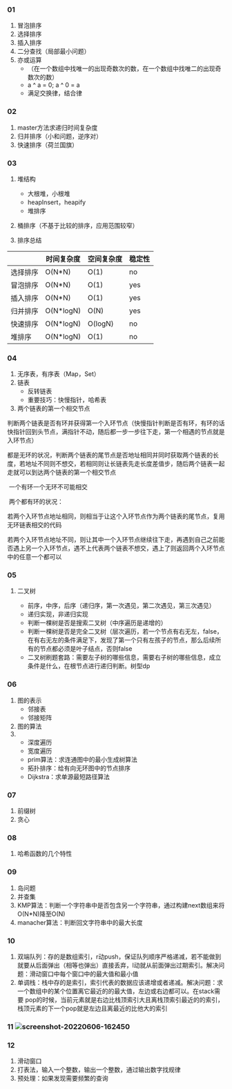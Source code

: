 ### 01

1. 冒泡排序
2. 选择排序
3. 插入排序
4. 二分查找（局部最小问题）
5. 亦或运算
   * （在一个数组中找唯一的出现奇数次的数，在一个数组中找唯二的出现奇数次的数）
   * a ^ a = 0; a ^ 0 = a
   * 满足交换律，结合律

### 02

1. master方法求递归时间复杂度
2. 归并排序（小和问题，逆序对）
3. 快速排序（荷兰国旗）

### 03

1. 堆结构
   * 大根堆，小根堆
   * heapInsert，heapify
   * 堆排序
2. 桶排序（不基于比较的排序，应用范围较窄）

3. 排序总结

|          | 时间复杂度 | 空间复杂度 | 稳定性 |
| -------- | ---------- | ---------- | ------ |
| 选择排序 | O(N*N)     | O(1)       | no     |
| 冒泡排序 | O(N*N)     | O(1)       | yes    |
| 插入排序 | O(N*N)     | O(1)       | yes    |
| 归并排序 | O(N*logN)  | O(N)       | yes    |
| 快速排序 | O(N*logN)  | O(logN)    | no     |
| 堆排序   | O(N*logN)  | O(1)       | no     |

### 04

1. 无序表，有序表（Map，Set）
2. 链表
   * 反转链表
   * 重要技巧：快慢指针，哈希表
3. 两个链表的第一个相交节点

​			判断两个链表是否有环并获得第一个入环节点（快慢指针判断是否有环，有环的话快指针回到头节点，满指针不动，随后都一步一步往下走，第一个相遇的节点就是入环节点）

​			都是无环的状况，判断两个链表的尾节点是否地址相同并同时获取两个链表的长度，若地址不同则不想交，若相同则让长链表先走长度差值步，随后两个链表一起走就可以到达两个链表的第一个相交节点

​			一个有环一个无环不可能相交

​			两个都有环的状况：

​			若两个入环节点地址相同，则相当于让这个入环节点作为两个链表的尾节点，复用无环链表相交的代码

​			若两个入环节点地址不同，则让其中一个入环节点继续往下走，再遇到自己之前能否遇上另一个入环节点，遇不上代表两个链表不想交，遇上了则返回两个入环节点中的任意一个都可以

### 05

1. 二叉树

   * 前序，中序，后序（递归序，第一次遇见，第二次遇见，第三次遇见）
   * 递归实现，非递归实现
   * 判断一棵树是否是搜索二叉树（中序遍历是递增的）
   * 判断一棵树是否是完全二叉树（层次遍历，若一个节点有右无左，false，在有右无左的条件满足下，发现了第一个只有左孩子的节点，那么后续所有的节点都必须是叶子结点，否则false
   * 二叉树刷题套路：需要左子树的哪些信息，需要右子树的哪些信息，成立条件是什么，在根节点进行递归判断。树型dp

### 06

1. 图的表示
   * 邻接表
   * 邻接矩阵
2. 图的算法
3. * 深度遍历
   * 宽度遍历
   * prim算法：求连通图中的最小生成树算法
   * 拓扑排序：给有向无环图中的节点排序
   * Dijkstra：求单源最短路径算法

### 07

1. 前缀树
1. 贪心

### 08

1. 哈希函数的几个特性

### 09

1. 岛问题
2. 并查集
3. KMP算法：判断一个字符串中是否包含另一个字符串，通过构建next数组来将O(N*N)降至O(N)
4. manacher算法：判断回文字符串中的最大长度

### 10

1. 双端队列：存的是数组索引，r动push，保证队列顺序严格递减，若不能做到就要从后面弹出（相等也弹出）直接丢弃，l动就从前面弹出过期索引。解决问题：滑动窗口中每个窗口中的最大值和最小值
2. 单调栈：栈中存的是索引，索引代表的数据应该递增或者递减。解决问题：求一个数组中的某个位置离它最近的的最大值，左边或右边都可以。在stack需要 pop的时候，当前元素就是右边比栈顶索引大且离栈顶索引最近的的索引，栈顶元素的下一个pop就是左边且离最近的比他大的索引

### 11	![screenshot-20220606-162450](C:\Users\Administrator.DESKTOP-SF0FPR4\Desktop\screenshot-20220606-162450.png)

### 12

1. 滑动窗口
2. 打表法，输入一个整数，输出一个整数，通过输出数字找规律
3. 预处理：如果发现需要频繁的查询
